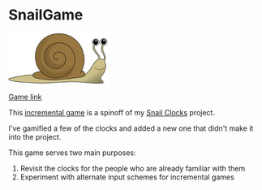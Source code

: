 # SnailGame

![Snail](walkingSnail.png)

[Game link](https://asteriskman7.github.io/SnailGame/)

This [incremental game](https://reddit.com/r/incremental_games) is a spinoff of my [Snail Clocks](https://github.com/asteriskman7/SnailClocks) project.

I've gamified a few of the clocks and added a new one that didn't make it into the project.

This game serves two main purposes:

1. Revisit the clocks for the people who are already familiar with them
2. Experiment with alternate input schemes for incremental games
